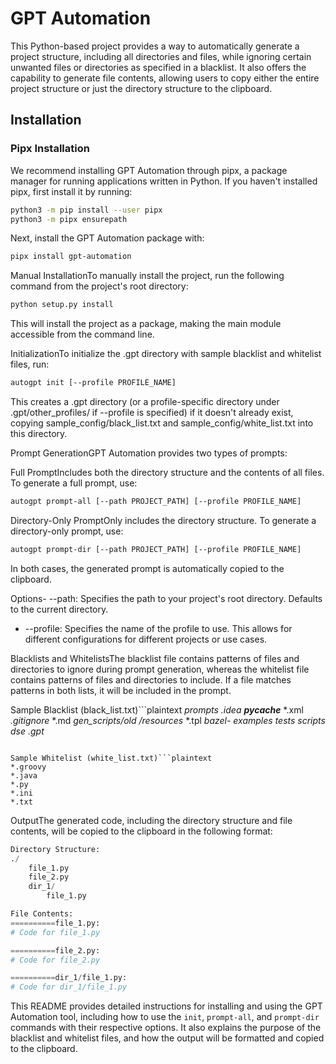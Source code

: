 
# GPT Automation

This Python-based project provides a way to automatically generate a project structure, including all directories and files, while ignoring certain unwanted files or directories as specified in a blacklist. It also offers the capability to generate file contents, allowing users to copy either the entire project structure or just the directory structure to the clipboard.

## Installation

### Pipx Installation

We recommend installing GPT Automation through pipx, a package manager for running applications written in Python. If you haven't installed pipx, first install it by running:

```bash
python3 -m pip install --user pipx
python3 -m pipx ensurepath
```

Next, install the GPT Automation package with:

```bash
pipx install gpt-automation
```

Manual InstallationTo manually install the project, run the following command from the project's root directory:

```bash
python setup.py install
```

This will install the project as a package, making the main module accessible from the command line.

InitializationTo initialize the .gpt directory with sample blacklist and whitelist files, run:

```bash
autogpt init [--profile PROFILE_NAME]
```

This creates a .gpt directory (or a profile-specific directory under .gpt/other_profiles/ if --profile is specified) if it doesn't already exist, copying sample_config/black_list.txt and sample_config/white_list.txt into this directory.

Prompt GenerationGPT Automation provides two types of prompts:

Full PromptIncludes both the directory structure and the contents of all files. To generate a full prompt, use:

```bash
autogpt prompt-all [--path PROJECT_PATH] [--profile PROFILE_NAME]
```

Directory-Only PromptOnly includes the directory structure. To generate a directory-only prompt, use:

```bash
autogpt prompt-dir [--path PROJECT_PATH] [--profile PROFILE_NAME]
```

In both cases, the generated prompt is automatically copied to the clipboard.

Options- --path: Specifies the path to your project's root directory. Defaults to the current directory.
- --profile: Specifies the name of the profile to use. This allows for different configurations for different projects or use cases.

Blacklists and WhitelistsThe blacklist file contains patterns of files and directories to ignore during prompt generation, whereas the whitelist file contains patterns of files and directories to include. If a file matches patterns in both lists, it will be included in the prompt.

Sample Blacklist (black_list.txt)```plaintext
*prompts*
*.idea*
*__pycache__*
*.xml
*.gitignore*
*.md
*gen_scripts/old*
*/resources*
*.tpl
*bazel-*
*examples*
*tests*
*scripts*
*dse*
*.gpt*
```

Sample Whitelist (white_list.txt)```plaintext
*.groovy
*.java
*.py
*.ini
*.txt
```

OutputThe generated code, including the directory structure and file contents, will be copied to the clipboard in the following format:

```python
Directory Structure:
./
    file_1.py
    file_2.py
    dir_1/
        file_1.py

File Contents:
==========file_1.py:
# Code for file_1.py

==========file_2.py:
# Code for file_2.py

==========dir_1/file_1.py:
# Code for dir_1/file_1.py
```

This README provides detailed instructions for installing and using the GPT Automation tool, including how to use the `init`, `prompt-all`, and `prompt-dir` commands with their respective options. It also explains the purpose of the blacklist and whitelist files, and how the output will be formatted and copied to the clipboard.


